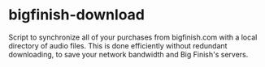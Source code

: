 bigfinish-download
==================

Script to synchronize all of your purchases from bigfinish.com with a local directory of audio files.  This is done efficiently without redundant downloading, to save your network bandwidth and Big Finish's servers.
